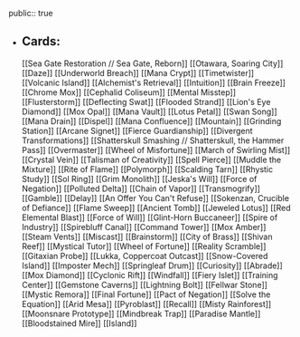 public:: true
- ## Cards:
	[[Sea Gate Restoration // Sea Gate, Reborn]]
	[[Otawara, Soaring City]]
	[[Daze]]
	[[Underworld Breach]]
	[[Mana Crypt]]
	[[Timetwister]]
	[[Volcanic Island]]
	[[Alchemist's Retrieval]]
	[[Intuition]]
	[[Brain Freeze]]
	[[Chrome Mox]]
	[[Cephalid Coliseum]]
	[[Mental Misstep]]
	[[Flusterstorm]]
	[[Deflecting Swat]]
	[[Flooded Strand]]
	[[Lion's Eye Diamond]]
	[[Mox Opal]]
	[[Mana Vault]]
	[[Lotus Petal]]
	[[Swan Song]]
	[[Mana Drain]]
	[[Dispel]]
	[[Mana Confluence]]
	[[Mountain]]
	[[Grinding Station]]
	[[Arcane Signet]]
	[[Fierce Guardianship]]
	[[Divergent Transformations]]
	[[Shatterskull Smashing // Shatterskull, the Hammer Pass]]
	[[Overmaster]]
	[[Wheel of Misfortune]]
	[[March of Swirling Mist]]
	[[Crystal Vein]]
	[[Talisman of Creativity]]
	[[Spell Pierce]]
	[[Muddle the Mixture]]
	[[Rite of Flame]]
	[[Polymorph]]
	[[Scalding Tarn]]
	[[Rhystic Study]]
	[[Sol Ring]]
	[[Grim Monolith]]
	[[Jeska's Will]]
	[[Force of Negation]]
	[[Polluted Delta]]
	[[Chain of Vapor]]
	[[Transmogrify]]
	[[Gamble]]
	[[Delay]]
	[[An Offer You Can't Refuse]]
	[[Sokenzan, Crucible of Defiance]]
	[[Flame Sweep]]
	[[Ancient Tomb]]
	[[Jeweled Lotus]]
	[[Red Elemental Blast]]
	[[Force of Will]]
	[[Glint-Horn Buccaneer]]
	[[Spire of Industry]]
	[[Spirebluff Canal]]
	[[Command Tower]]
	[[Mox Amber]]
	[[Steam Vents]]
	[[Miscast]]
	[[Brainstorm]]
	[[City of Brass]]
	[[Shivan Reef]]
	[[Mystical Tutor]]
	[[Wheel of Fortune]]
	[[Reality Scramble]]
	[[Gitaxian Probe]]
	[[Lukka, Coppercoat Outcast]]
	[[Snow-Covered Island]]
	[[Imposter Mech]]
	[[Springleaf Drum]]
	[[Curiosity]]
	[[Abrade]]
	[[Mox Diamond]]
	[[Cyclonic Rift]]
	[[Windfall]]
	[[Fiery Islet]]
	[[Training Center]]
	[[Gemstone Caverns]]
	[[Lightning Bolt]]
	[[Fellwar Stone]]
	[[Mystic Remora]]
	[[Final Fortune]]
	[[Pact of Negation]]
	[[Solve the Equation]]
	[[Arid Mesa]]
	[[Pyroblast]]
	[[Recall]]
	[[Misty Rainforest]]
	[[Moonsnare Prototype]]
	[[Mindbreak Trap]]
	[[Paradise Mantle]]
	[[Bloodstained Mire]]
	[[Island]]
